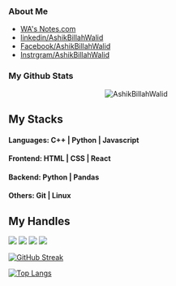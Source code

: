 ### About Me

- [WA's Notes.com](https://ashikbillahwalid.notion.site/The-Blog-of-Ashik-Billah-Walid-3f438fdbff8846829ee7a3cf5200a37a?pvs=4)
- [linkedin/AshikBillahWalid](https://www.linkedin.com/in/ashik-billah-walid-334850241/)
- [Facebook/AshikBillahWalid](https://www.facebook.com/profile.php?id=100004114126695)
- [Instrgram/AshikBillahWalid](https://www.instagram.com/ashikabdullah_walid/)
  
### My Github Stats
<p align="center"> <img src="https://github-readme-stats.vercel.app/api?username=walid123780&show_icons=true&count_private=true&theme=dark" alt="AshikBillahWalid"/>
  
## My Stacks
#### Languages: C++ | Python | Javascript 

#### Frontend: HTML | CSS | React

#### Backend: Python | Pandas 

#### Others: Git | Linux 


## My Handles
 [<img src="https://img.shields.io/badge/Ashik Billah Walid-151515?style=for-the-badge&logo=linkedin&logoColor=white">](https://www.linkedin.com/in/ashik-billah-walid-334850241/)
 [<img src="https://img.shields.io/badge/Github-151515?style=for-the-badge&logo=SVG&logoColor=79740e">](https://profile-summary-for-github.com/user/walid123780) 
 [<img src="https://img.shields.io/badge/Codeforces-151515?style=for-the-badge&logo=SVG&logoColor=79740e">](https://codeforces.com/profile/Ash_Walid) 
 [<img src="https://img.shields.io/badge/Atcoder-151515?style=for-the-badge&logo=SVG&logoColor=79740e">](https://atcoder.jp/users/ashikbillahwalid) 

<!--  CONTRIBUTION AND STREAK BLOCK -->
[![GitHub Streak](https://github-readme-streak-stats.herokuapp.com/?user=walid123780&currStreakNum=2FD3EB&fire=pink&sideLabels=F00&theme=nightowl)](https://git.io/streak-stats)

<!--  TOP LANGUAGES STATISTICS -->
[![Top Langs](https://github-readme-stats.vercel.app/api/top-langs/?username=walid123780&theme=dark&layout=compact&align=center&width=40%)](https://github.com/walid123780/github-readme-stats)
